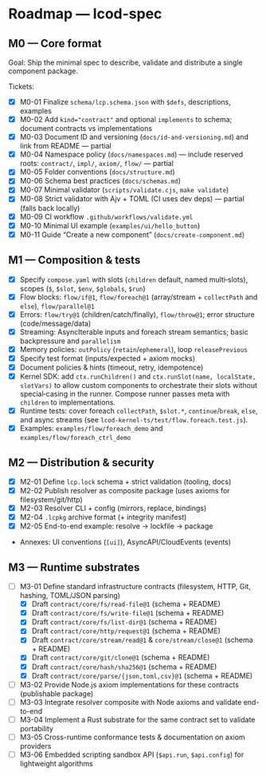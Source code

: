 # Roadmap — lcod-spec

## M0 — Core format

Goal: Ship the minimal spec to describe, validate and distribute a single component package.

Tickets:
- [x] M0-01 Finalize `schema/lcp.schema.json` with `$defs`, descriptions, examples
- [x] M0-02 Add `kind="contract"` and optional `implements` to schema; document contracts vs implementations
- [x] M0-03 Document ID and versioning (`docs/id-and-versioning.md`) and link from README — partial
- [x] M0-04 Namespace policy (`docs/namespaces.md`) — include reserved roots: `contract/`, `impl/`, `axiom/`, `flow/` — partial
- [x] M0-05 Folder conventions (`docs/structure.md`)
- [x] M0-06 Schema best practices (`docs/schemas.md`)
- [x] M0-07 Minimal validator (`scripts/validate.cjs`, `make validate`)
- [x] M0-08 Strict validator with Ajv + TOML (CI uses dev deps) — partial (falls back locally)
- [x] M0-09 CI workflow `.github/workflows/validate.yml`
- [x] M0-10 Minimal UI example (`examples/ui/hello_button`)
- [x] M0-11 Guide “Create a new component” (`docs/create-component.md`)

## M1 — Composition & tests
- [x] Specify `compose.yaml` with slots (`children` default, named multi‑slots), scopes (`$`, `$slot`, `$env`, `$globals`, `$run`)
- [x] Flow blocks: `flow/if@1`, `flow/foreach@1` (array/stream + `collectPath` and `else`), `flow/parallel@1`
- [x] Errors: `flow/try@1` (children/catch/finally), `flow/throw@1`; error structure (code/message/data)
- [x] Streaming: AsyncIterable inputs and foreach stream semantics; basic backpressure and `parallelism`
- [x] Memory policies: `outPolicy` (`retain`/`ephemeral`), loop `releasePrevious`
- [x] Specify test format (inputs/expected + axiom mocks)
- [x] Document policies & hints (timeout, retry, idempotence)
 - [x] Kernel SDK: add `ctx.runChildren()` and `ctx.runSlot(name, localState, slotVars)` to allow custom components to orchestrate their slots without special‑casing in the runner. Compose runner passes meta with `children` to implementations.
 - [x] Runtime tests: cover foreach `collectPath`, `$slot.*`, `continue`/`break`, `else`, and async streams (see `lcod-kernel-ts/test/flow.foreach.test.js`).
 - [x] Examples: `examples/flow/foreach_demo` and `examples/flow/foreach_ctrl_demo`

## M2 — Distribution & security
- [x] M2-01 Define `lcp.lock` schema + strict validation (tooling, docs)
- [x] M2-02 Publish resolver as composite package (uses axioms for filesystem/git/http)
- [x] M2-03 Resolver CLI + config (mirrors, replace, bindings)
- [x] M2-04 `.lcpkg` archive format (+ integrity manifest)
- [x] M2-05 End-to-end example: resolve → lockfile → package
- Annexes: UI conventions (`[ui]`), AsyncAPI/CloudEvents (events)

## M3 — Runtime substrates
- [ ] M3-01 Define standard infrastructure contracts (filesystem, HTTP, Git, hashing, TOML/JSON parsing)
  - [x] Draft `contract/core/fs/read-file@1` (schema + README)
  - [x] Draft `contract/core/fs/write-file@1` (schema + README)
  - [x] Draft `contract/core/fs/list-dir@1` (schema + README)
  - [x] Draft `contract/core/http/request@1` (schema + README)
  - [x] Draft `contract/core/stream/read@1` & `core/stream/close@1` (schema + README)
  - [x] Draft `contract/core/git/clone@1` (schema + README)
  - [x] Draft `contract/core/hash/sha256@1` (schema + README)
  - [x] Draft `contract/core/parse/{json,toml,csv}@1` (schema + README)
- [ ] M3-02 Provide Node.js axiom implementations for these contracts (publishable package)
- [ ] M3-03 Integrate resolver composite with Node axioms and validate end-to-end
- [ ] M3-04 Implement a Rust substrate for the same contract set to validate portability
- [ ] M3-05 Cross-runtime conformance tests & documentation on axiom providers
- [ ] M3-06 Embedded scripting sandbox API (`$api.run`, `$api.config`) for lightweight algorithms
